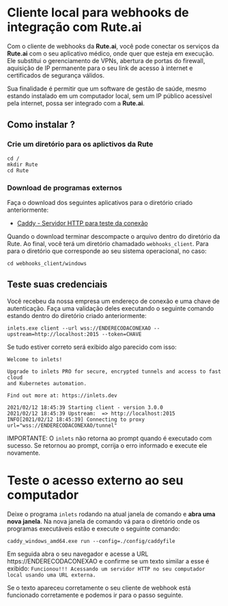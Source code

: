 # Cliente local para webhooks de integração com **Rute.ai**

Com o cliente de webhooks da **Rute.ai**, você pode conectar os serviços da **Rute.ai** com o seu aplicativo médico, onde quer que esteja em execução. Ele substitui o gerenciamento de VPNs, abertura de portas do firewall, aquisição de IP permanente para o seu link de acesso à internet e certificados de segurança válidos.

Sua finalidade é permitir que um software de gestão de saúde, mesmo estando instalado em um computador local, sem um IP público acessível pela internet, possa ser integrado com a **Rute.ai**.

## Como instalar ?

### Crie um diretório para os aplictivos da Rute

```
cd /
mkdir Rute
cd Rute
```

### Download de programas externos

Faça o download dos seguintes aplicativos para o diretório criado anteriormente:

* [Caddy - Servidor HTTP para teste da conexão](https://caddyserver.com/api/download?os=windows&arch=amd64&idempotency=17322521938054)

Quando o download terminar descompacte o arquivo dentro do diretório da Rute. Ao final, você terá um diretório chamadado  `webhooks_client`. Para para o diretório que corresponde ao seu sistema operacional, no caso:

```
cd webhooks_client/windows
```

## Teste suas credenciais

Você recebeu da nossa empresa um endereço de conexão e uma chave de autenticação. Faça uma validação deles executando o seguinte comando estando dentro do diretório criado anteriormente:

```
inlets.exe client --url wss://ENDERECODACONEXAO --upstream=http://localhost:2015 --token=CHAVE
```

Se tudo estiver correto será exibido algo parecido com isso:

```
Welcome to inlets!

Upgrade to inlets PRO for secure, encrypted tunnels and access to fast cloud
and Kubernetes automation.

Find out more at: https://inlets.dev 

2021/02/12 18:45:39 Starting client - version 3.0.0
2021/02/12 18:45:39 Upstream:  => http://localhost:2015
INFO[2021/02/12 18:45:39] Connecting to proxy                           url="wss://ENDERECODACONEXAO/tunnel"
```

IMPORTANTE: O `inlets` não retorna ao prompt quando é executado com sucesso. Se retornou ao prompt, corrija o erro informado e execute ele novamente.

# Teste o acesso externo ao seu computador

Deixe o programa `inlets` rodando na atual janela de comando e **abra uma nova janela**. Na nova janela de comando vá para o diretório onde os programas executáveis estão e execute o seguinte comando:

```
caddy_windows_amd64.exe run --config=./config/caddyfile
```

Em seguida abra o seu navegador e acesse a URL https://ENDERECODACONEXAO e confirme se um texto similar a esse é exibido: `Funcionou!!! Acessando um servidor HTTP no seu computador local usando uma URL externa.`

Se o texto apareceu corretamente o seu cliente de webhook está funcionado corretamente e podemos ir para o passo seguinte.

